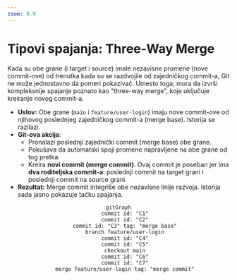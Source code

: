 ```yaml
---
zoom: 0.9
---
```


# Tipovi spajanja: Three-Way Merge

<v-click>

Kada su obe grane (i target i source) imale nezavisne promene (nove commit-ove) od trenutka kada su se razdvojile od 
zajedničkog commit-a, Git ne može jednostavno da pomeri pokazivač. Umesto toga, mora da izvrši kompleksnije spajanje 
poznato kao "three-way merge", koje uključuje kreiranje novog commit-a.

</v-click>

<v-clicks depth="2">

- **Uslov:** Obe grane (`main` i `feature/user-login`) imaju nove commit-ove od njihovog poslednjeg zajedničkog 
commit-a (merge base). Istorija se razilazi.
- **Git-ova akcija**:
    - Pronalazi poslednji zajednički commit (merge base) obe grane.
    - Pokušava da automatski spoji promene napravljene na obe grane od tog pretka.
    - Kreira **novi commit (merge commit)**. Ovaj commit je poseban jer ima **dva roditeljska commit-a**: poslednji 
    commit na target grani i poslednji commit na source grani.
- **Rezultat:** Merge commit integriše obe nezavisne linije razvoja. Istorija sada jasno pokazuje tačku spajanja.

</v-clicks>

<div v-click style="text-align: center;">

```mermaid
gitGraph
    commit id: "C1"
    commit id: "C2"
    commit id: "C3" tag: "merge base"
    branch feature/user-login
    commit id: "C4"
    commit id: "C5"
    checkout main
    commit id: "C6"
    commit id: "C7"
    merge feature/user-login tag: "merge commit"
```

</div>